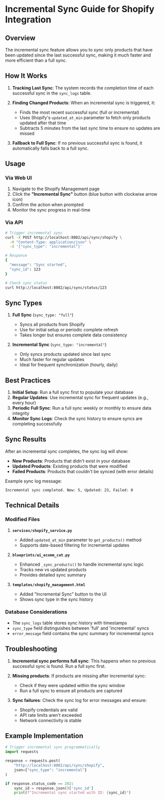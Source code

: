 # Incremental Sync Guide for Shopify Integration

## Overview

The incremental sync feature allows you to sync only products that have been updated since the last successful sync, making it much faster and more efficient than a full sync.

## How It Works

1. **Tracking Last Sync**: The system records the completion time of each successful sync in the `sync_logs` table.

2. **Finding Changed Products**: When an incremental sync is triggered, it:
   - Finds the most recent successful sync (full or incremental)
   - Uses Shopify's `updated_at_min` parameter to fetch only products updated after that time
   - Subtracts 5 minutes from the last sync time to ensure no updates are missed

3. **Fallback to Full Sync**: If no previous successful sync is found, it automatically falls back to a full sync.

## Usage

### Via Web UI

1. Navigate to the Shopify Management page
2. Click the **"Incremental Sync"** button (blue button with clockwise arrow icon)
3. Confirm the action when prompted
4. Monitor the sync progress in real-time

### Via API

```bash
# Trigger incremental sync
curl -X POST http://localhost:8082/api/sync/shopify \
  -H "Content-Type: application/json" \
  -d '{"sync_type": "incremental"}'

# Response
{
  "message": "Sync started",
  "sync_id": 123
}

# Check sync status
curl http://localhost:8082/api/sync/status/123
```

## Sync Types

1. **Full Sync** (`sync_type: "full"`)
   - Syncs all products from Shopify
   - Use for initial setup or periodic complete refresh
   - Takes longer but ensures complete data consistency

2. **Incremental Sync** (`sync_type: "incremental"`)
   - Only syncs products updated since last sync
   - Much faster for regular updates
   - Ideal for frequent synchronization (hourly, daily)

## Best Practices

1. **Initial Setup**: Run a full sync first to populate your database
2. **Regular Updates**: Use incremental sync for frequent updates (e.g., every hour)
3. **Periodic Full Sync**: Run a full sync weekly or monthly to ensure data integrity
4. **Monitor Sync Logs**: Check the sync history to ensure syncs are completing successfully

## Sync Results

After an incremental sync completes, the sync log will show:
- **New Products**: Products that didn't exist in your database
- **Updated Products**: Existing products that were modified
- **Failed Products**: Products that couldn't be synced (with error details)

Example sync log message:
```
Incremental sync completed. New: 5, Updated: 23, Failed: 0
```

## Technical Details

### Modified Files

1. **`services/shopify_service.py`**
   - Added `updated_at_min` parameter to `get_products()` method
   - Supports date-based filtering for incremental updates

2. **`blueprints/ai_ecomm_cat.py`**
   - Enhanced `_sync_products()` to handle incremental sync logic
   - Tracks new vs updated products
   - Provides detailed sync summary

3. **`templates/shopify_management.html`**
   - Added "Incremental Sync" button to the UI
   - Shows sync type in the sync history

### Database Considerations

- The `sync_logs` table stores sync history with timestamps
- `sync_type` field distinguishes between 'full' and 'incremental' syncs
- `error_message` field contains the sync summary for incremental syncs

## Troubleshooting

1. **Incremental sync performs full sync**: This happens when no previous successful sync is found. Run a full sync first.

2. **Missing products**: If products are missing after incremental sync:
   - Check if they were updated within the sync window
   - Run a full sync to ensure all products are captured

3. **Sync failures**: Check the sync log for error messages and ensure:
   - Shopify credentials are valid
   - API rate limits aren't exceeded
   - Network connectivity is stable

## Example Implementation

```python
# Trigger incremental sync programmatically
import requests

response = requests.post(
    "http://localhost:8082/api/sync/shopify",
    json={"sync_type": "incremental"}
)

if response.status_code == 202:
    sync_id = response.json()['sync_id']
    print(f"Incremental sync started with ID: {sync_id}")
```
